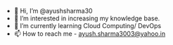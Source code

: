 - 👋 Hi, I’m @ayushsharma30
- 👀 I’m interested in increasing my knowledge base.
- 🌱 I’m currently learning Cloud Computing/ DevOps
- 📫 How to reach me - ayush.sharma3003@yahoo.in

<!---
ayushsharma30/ayushsharma30 is a ✨ special ✨ repository because its `README.md` (this file) appears on your GitHub profile.
You can click the Preview link to take a look at your changes.
--->
